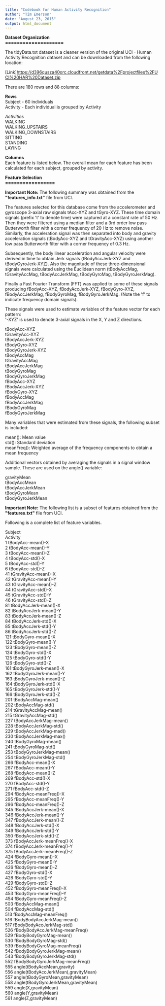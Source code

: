 ```yaml
---
title: "Codebook for Human Activity Recognition"
author: "Tim Emerson"
date: "August 23, 2015"
output: html_document
---
```

**Dataset Organization**  
**====================**  

The tidyData.txt dataset is a cleaner version of the original UCI - Human Activity Recognition dataset and
can be downloaded from the following location:

[Link]https://d396qusza40orc.cloudfront.net/getdata%2Fprojectfiles%2FUCI%20HAR%20Dataset.zip

There are 180 rows and 88 columns:

**Rows**  
Subject - 60 individuals  
Activity - Each individual is grouped by Activity  

*Activities*  
WALKING  
WALKING_UPSTAIRS  
WALKING_DOWNSTAIRS  
SITTING  
STANDING  
LAYING  

**Columns**    
Each feature is listed below.
The overall mean for each feature has been calculated for each subject, grouped by activity.

**Feature Selection**   
**=================**  

**Important Note:** The following summary was obtained from the **"features_info.txt"** file from UCI.

The features selected for this database come from the accelerometer and gyroscope 3-axial raw signals tAcc-XYZ and tGyro-XYZ. These time domain signals (prefix 't' to denote time) were captured at a constant rate of 50 Hz. Then they were filtered using a median filter and a 3rd order low pass Butterworth filter with a corner frequency of 20 Hz to remove noise. Similarly, the acceleration signal was then separated into body and gravity acceleration signals (tBodyAcc-XYZ and tGravityAcc-XYZ) using another low pass Butterworth filter with a corner frequency of 0.3 Hz. 

Subsequently, the body linear acceleration and angular velocity were derived in time to obtain Jerk signals (tBodyAccJerk-XYZ and tBodyGyroJerk-XYZ). Also the magnitude of these three-dimensional signals were calculated using the Euclidean norm (tBodyAccMag, tGravityAccMag, tBodyAccJerkMag, tBodyGyroMag, tBodyGyroJerkMag). 

Finally a Fast Fourier Transform (FFT) was applied to some of these signals producing fBodyAcc-XYZ, fBodyAccJerk-XYZ, fBodyGyro-XYZ, fBodyAccJerkMag, fBodyGyroMag, fBodyGyroJerkMag. (Note the 'f' to indicate frequency domain signals). 

These signals were used to estimate variables of the feature vector for each pattern:  
'-XYZ' is used to denote 3-axial signals in the X, Y and Z directions.

tBodyAcc-XYZ  
tGravityAcc-XYZ  
tBodyAccJerk-XYZ  
tBodyGyro-XYZ  
tBodyGyroJerk-XYZ  
tBodyAccMag  
tGravityAccMag  
tBodyAccJerkMag  
tBodyGyroMag  
tBodyGyroJerkMag  
fBodyAcc-XYZ  
fBodyAccJerk-XYZ  
fBodyGyro-XYZ  
fBodyAccMag  
fBodyAccJerkMag  
fBodyGyroMag  
fBodyGyroJerkMag  

Many variables that were estimated from these signals, the following subset is included:   

mean(): Mean value  
std(): Standard deviation  
meanFreq(): Weighted average of the frequency components to obtain a mean frequency  

Additional vectors obtained by averaging the signals in a signal window sample. These are used on the angle() variable:  

gravityMean  
tBodyAccMean  
tBodyAccJerkMean  
tBodyGyroMean  
tBodyGyroJerkMean  

**Important Note:** The following list is a subset of features obtained from the **"features.txt"** file from UCI.

Following is a complete list of feature variables. 
  
Subject    
Activity      
1 tBodyAcc-mean()-X  
2 tBodyAcc-mean()-Y  
3 tBodyAcc-mean()-Z  
4 tBodyAcc-std()-X  
5 tBodyAcc-std()-Y  
6 tBodyAcc-std()-Z  
41 tGravityAcc-mean()-X  
42 tGravityAcc-mean()-Y  
43 tGravityAcc-mean()-Z  
44 tGravityAcc-std()-X  
45 tGravityAcc-std()-Y  
46 tGravityAcc-std()-Z  
81 tBodyAccJerk-mean()-X  
82 tBodyAccJerk-mean()-Y  
83 tBodyAccJerk-mean()-Z  
84 tBodyAccJerk-std()-X  
85 tBodyAccJerk-std()-Y  
86 tBodyAccJerk-std()-Z  
121 tBodyGyro-mean()-X  
122 tBodyGyro-mean()-Y  
123 tBodyGyro-mean()-Z  
124 tBodyGyro-std()-X  
125 tBodyGyro-std()-Y  
126 tBodyGyro-std()-Z  
161 tBodyGyroJerk-mean()-X  
162 tBodyGyroJerk-mean()-Y  
163 tBodyGyroJerk-mean()-Z  
164 tBodyGyroJerk-std()-X  
165 tBodyGyroJerk-std()-Y  
166 tBodyGyroJerk-std()-Z  
201 tBodyAccMag-mean()  
202 tBodyAccMag-std()  
214 tGravityAccMag-mean()  
215 tGravityAccMag-std()  
227 tBodyAccJerkMag-mean()  
228 tBodyAccJerkMag-std()  
229 tBodyAccJerkMag-mad()  
230 tBodyAccJerkMag-max()  
240 tBodyGyroMag-mean()  
241 tBodyGyroMag-std()  
253 tBodyGyroJerkMag-mean()  
254 tBodyGyroJerkMag-std()  
266 fBodyAcc-mean()-X  
267 fBodyAcc-mean()-Y  
268 fBodyAcc-mean()-Z  
269 fBodyAcc-std()-X  
270 fBodyAcc-std()-Y  
271 fBodyAcc-std()-Z  
294 fBodyAcc-meanFreq()-X  
295 fBodyAcc-meanFreq()-Y  
296 fBodyAcc-meanFreq()-Z  
345 fBodyAccJerk-mean()-X  
346 fBodyAccJerk-mean()-Y  
347 fBodyAccJerk-mean()-Z  
348 fBodyAccJerk-std()-X  
349 fBodyAccJerk-std()-Y  
350 fBodyAccJerk-std()-Z  
373 fBodyAccJerk-meanFreq()-X  
374 fBodyAccJerk-meanFreq()-Y  
375 fBodyAccJerk-meanFreq()-Z  
424 fBodyGyro-mean()-X  
425 fBodyGyro-mean()-Y  
426 fBodyGyro-mean()-Z  
427 fBodyGyro-std()-X  
428 fBodyGyro-std()-Y  
429 fBodyGyro-std()-Z  
452 fBodyGyro-meanFreq()-X  
453 fBodyGyro-meanFreq()-Y  
454 fBodyGyro-meanFreq()-Z  
503 fBodyAccMag-mean()  
504 fBodyAccMag-std()  
513 fBodyAccMag-meanFreq()  
516 fBodyBodyAccJerkMag-mean()  
517 fBodyBodyAccJerkMag-std()  
526 fBodyBodyAccJerkMag-meanFreq()  
529 fBodyBodyGyroMag-mean()  
530 fBodyBodyGyroMag-std()  
539 fBodyBodyGyroMag-meanFreq()  
542 fBodyBodyGyroJerkMag-mean()  
543 fBodyBodyGyroJerkMag-std()  
552 fBodyBodyGyroJerkMag-meanFreq()  
555 angle(tBodyAccMean,gravity)  
556 angle(tBodyAccJerkMean),gravityMean)  
557 angle(tBodyGyroMean,gravityMean)  
558 angle(tBodyGyroJerkMean,gravityMean)  
559 angle(X,gravityMean)  
560 angle(Y,gravityMean)  
561 angle(Z,gravityMean)  

